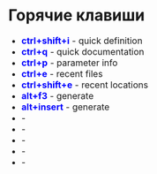 <h1>Горячие клавиши</h1>
<ul>
    <li><b>ctrl+shift+i</b> - quick definition</li>
    <li><b>ctrl+q</b> - quick documentation</li>
    <li><b>ctrl+p</b> - parameter info</li>
    <li><b>ctrl+e</b> - recent files</li>
    <li><b>ctrl+shift+e</b> - recent locations</li>
    <li><b>alt+f3</b> - generate</li>
    <li><b>alt+insert</b> - generate</li>
    <li><b></b> - </li>
    <li><b></b> - </li>
    <li><b></b> - </li>
    <li><b></b> - </li>
    <li><b></b> - </li>
</ul>

<style>
    li > b {
        color: blue;
    }
    
    li {
       font-size: 1rem;
    }
</style>